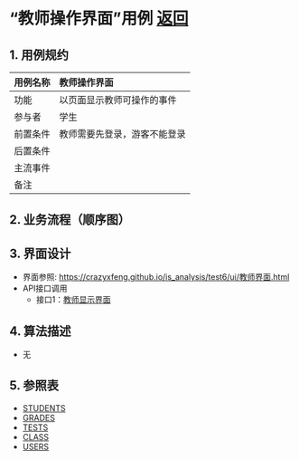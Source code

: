 

# “教师操作界面”用例 [返回](../README.md)
## 1. 用例规约

|用例名称|教师操作界面|
|-------|:-------------|
|功能|以页面显示教师可操作的事件|
|参与者|学生|
|前置条件|教师需要先登录，游客不能登录|
|后置条件| |
|主流事件| |
|备注| |

## 2. 业务流程（顺序图） 

## 3. 界面设计
- 界面参照: https://crazyxfeng.github.io/is_analysis/test6/ui/教师界面.html
- API接口调用
    - 接口1：[教师显示界面](../接口/teacherInfo.md) 

## 4. 算法描述

- 无
    
## 5. 参照表

- [STUDENTS](../数据库设计.md/#STUDENTS)
- [GRADES](../数据库设计.md/#GRADES)
- [TESTS](../数据库设计.md/#TESTS)
- [CLASS](../数据库设计.md/#TESTS)
- [USERS](../数据库设计.md/#TESTS)


